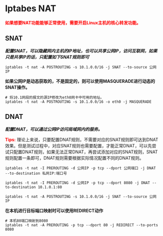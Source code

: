 # Iptabes NAT

**<font color='red'>如果想要NAT功能能够正常使用，需要开启Linux主机的核心转发功能。</font>**

## SNAT

***配置SNAT，可以隐藏网内主机的IP地址，也可以共享公网IP，访问互联网，如果只是共享IP的话，只配置如下SNAT规则即可***

```shell
iptables -t nat -A POSTROUTING -s 10.1.0.0/16 -j SNAT --to-source 公网IP
```

**如果公网IP是动态获取的，不是固定的，则可以使用MASQUERADE进行动态的SNAT操作。**
```shell
# 将10.1网段的报文的源IP修改为eth0网卡中可用的地址。
iptables -t nat -A POSTROUTING -s 10.1.0.0/16 -o eth0 -j MASQUERADE
```


## DNAT

***配置DNAT，可以通过公网IP访问局域网内的服务。***

**<font color='red'>Tips:</font>** 理论上来说，只要配置DNAT规则，不需要对应的SNAT规则即可达到DNAT效果。但是测试过程中，对应SNAT规则也需要配置，才能正常DNAT，可以先尝试只配置DNAT规则，如果无法正常DNAT，再尝试添加对应的SNAT规则，SNAT规则配置一条即可，DNAT规则需要根据实际情况配置不同的DNAT规则。

```shell
iptables -t nat -I PREROUTING -d 公网IP -p tcp --dport 公网端口 -j DNAT --to-destination 私网IP:端口号

iptables -t nat -I PREROUTING -d 公网IP -p tcp --dport 8080 -j DNAT --to-destination 10.1.0.1:80

iptables -t nat -A POSTROUTING -s 10.1.0.0/16 -j SNAT --to-source 公网IP
```

**在本机进行目标端口映射时可以使用REDIRECT动作**
```shell
# 本机80端口映射到8080
iptables -t nat -A PREROUTING -p tcp --dport 80 -j REDIRECT --to-ports 8080
```